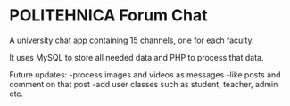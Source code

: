 # POLITEHNICA Forum Chat

A university chat app containing 15 channels, one for each faculty.

It uses MySQL to store all needed data and PHP to process that data.

Future updates:
-process images and videos as messages
-like posts and comment on that post
-add user classes such as student, teacher, admin etc.
